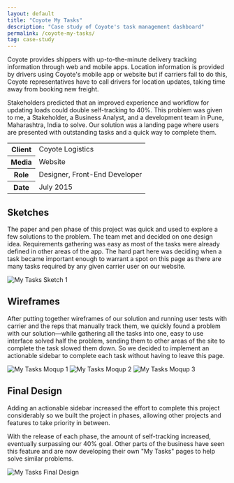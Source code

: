 ```yaml
---
layout: default
title: "Coyote My Tasks"
description: "Case study of Coyote's task management dashboard"
permalink: /coyote-my-tasks/
tag: case-study
---
```


<section class="grid grid-item-12/12">
	<div class="grid-item-12/12 grid-item-7/12@md">
		<p>Coyote provides shippers with up-to-the-minute delivery tracking information through web and mobile apps. Location information is provided by drivers using Coyote's mobile app or website but if carriers fail to do this, Coyote representatives have to call drivers for location updates, taking time away from booking new freight.</p>
		<p>Stakeholders predicted that an improved experience and workflow for updating loads could double self-tracking to 40%. This problem was given to me, a Stakeholder, a Business Analyst, and a development team in Pune, Maharashtra, India to solve. Our solution was a landing page where users are presented with outstanding tasks and a quick way to complete them.</p>
	</div>
	<aside class="project-meta grid-item-12/12 grid-item-5/12@md">
		<table>
			<tbody>
				<tr>
					<th>Client</th>
					<td>Coyote Logistics</td>
				</tr>
				<tr>
					<th>Media</th>
					<td>Website</td>
				</tr>
				<tr>
					<th>Role</th>
					<td>Designer, Front-End Developer</td>
				</tr>
				<tr>
					<th>Date</th>
					<td>July 2015</td>
				</tr>
			</tbody>
		</table>
	</aside>
</section>
<section class="grid grid-item-12/12">
	<div class="grid-item-12/12 grid-item-4/12@md">
		<h2 class="mb-3">Sketches</h2>
		<p>The paper and pen phase of this project was quick and used to explore a few solutions to the problem. The team met and decided on one design idea. Requirements gathering was easy as most of the tasks were already defined in other areas of the app. The hard part here was deciding when a task became important enough to warrant a spot on this page as there are many tasks required by any given carrier user on our website.</p>
	</div>
	<div class="grid-item-12/12 grid-item-8/12@md grid">
		<img class="grid-item-12/12" src="{{ site.cdn }}/my-tasks-sketch-1.jpg" alt="My Tasks Sketch 1">
	</div>
</section>
<section class="grid grid-item-12/12">
	<div class="grid-item-12/12 grid-item-4/12@md">
		<h2 class="mb-3">Wireframes</h2>
		<p>After putting together wireframes of our solution and running user tests with carrier and the reps that manually track them, we quickly found a problem with our solution—while gathering all the tasks into one, easy to use interface solved half the problem, sending them to other areas of the site to complete the task slowed them down. So we decided to implement an actionable sidebar to complete each task without having to leave this page.</p>
	</div>
	<div class="grid-item-12/12 grid-item-8/12@md grid">
		<img class="grid-item-6/12" src="{{ site.cdn }}/my-tasks-moqup-0.png" alt="My Tasks Moqup 1">
		<img class="grid-item-6/12" src="{{ site.cdn }}/my-tasks-moqup-1.png" alt="My Tasks Moqup 2">
		<img class="grid-item-6/12" src="{{ site.cdn }}/my-tasks-moqup-2.png" alt="My Tasks Moqup 3">
	</div>
</section>
<section class="grid grid-item-12/12">
	<div class="grid-item-12/12 grid-item-4/12@md">
		<h2 class="mb-3">Final Design</h2>
		<p>Adding an actionable sidebar increased the effort to complete this project considerably so we built the project in phases, allowing other projects and features to take priority in between.</p>
		<p>With the release of each phase, the amount of self-tracking increased, eventually surpassing our 40% goal. Other parts of the business have seen this feature and are now developing their own "My Tasks" pages to help solve similar problems.</p>
	</div>
	<div class="grid-item-12/12 grid-item-8/12@md grid">
		<img class="grid-item-12/12" src="{{ site.cdn }}/my-tasks-1.png" alt="My Tasks Final Design">
	</div>
</section>
